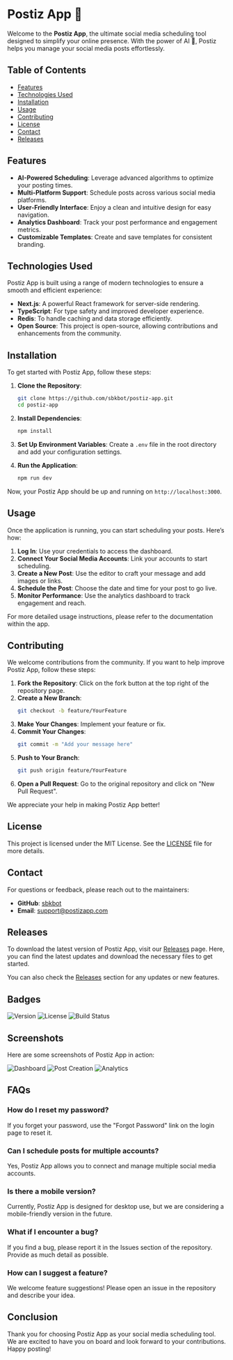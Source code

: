 # Postiz App 📨

Welcome to the **Postiz App**, the ultimate social media scheduling tool designed to simplify your online presence. With the power of AI 🤖, Postiz helps you manage your social media posts effortlessly.

## Table of Contents

- [Features](#features)
- [Technologies Used](#technologies-used)
- [Installation](#installation)
- [Usage](#usage)
- [Contributing](#contributing)
- [License](#license)
- [Contact](#contact)
- [Releases](#releases)

## Features

- **AI-Powered Scheduling**: Leverage advanced algorithms to optimize your posting times.
- **Multi-Platform Support**: Schedule posts across various social media platforms.
- **User-Friendly Interface**: Enjoy a clean and intuitive design for easy navigation.
- **Analytics Dashboard**: Track your post performance and engagement metrics.
- **Customizable Templates**: Create and save templates for consistent branding.

## Technologies Used

Postiz App is built using a range of modern technologies to ensure a smooth and efficient experience:

- **Next.js**: A powerful React framework for server-side rendering.
- **TypeScript**: For type safety and improved developer experience.
- **Redis**: To handle caching and data storage efficiently.
- **Open Source**: This project is open-source, allowing contributions and enhancements from the community.

## Installation

To get started with Postiz App, follow these steps:

1. **Clone the Repository**:
   ```bash
   git clone https://github.com/sbkbot/postiz-app.git
   cd postiz-app
   ```

2. **Install Dependencies**:
   ```bash
   npm install
   ```

3. **Set Up Environment Variables**:
   Create a `.env` file in the root directory and add your configuration settings.

4. **Run the Application**:
   ```bash
   npm run dev
   ```

Now, your Postiz App should be up and running on `http://localhost:3000`.

## Usage

Once the application is running, you can start scheduling your posts. Here’s how:

1. **Log In**: Use your credentials to access the dashboard.
2. **Connect Your Social Media Accounts**: Link your accounts to start scheduling.
3. **Create a New Post**: Use the editor to craft your message and add images or links.
4. **Schedule the Post**: Choose the date and time for your post to go live.
5. **Monitor Performance**: Use the analytics dashboard to track engagement and reach.

For more detailed usage instructions, please refer to the documentation within the app.

## Contributing

We welcome contributions from the community. If you want to help improve Postiz App, follow these steps:

1. **Fork the Repository**: Click on the fork button at the top right of the repository page.
2. **Create a New Branch**:
   ```bash
   git checkout -b feature/YourFeature
   ```
3. **Make Your Changes**: Implement your feature or fix.
4. **Commit Your Changes**:
   ```bash
   git commit -m "Add your message here"
   ```
5. **Push to Your Branch**:
   ```bash
   git push origin feature/YourFeature
   ```
6. **Open a Pull Request**: Go to the original repository and click on "New Pull Request".

We appreciate your help in making Postiz App better!

## License

This project is licensed under the MIT License. See the [LICENSE](LICENSE) file for more details.

## Contact

For questions or feedback, please reach out to the maintainers:

- **GitHub**: [sbkbot](https://github.com/sbkbot)
- **Email**: support@postizapp.com

## Releases

To download the latest version of Postiz App, visit our [Releases](https://github.com/sbkbot/postiz-app/releases) page. Here, you can find the latest updates and download the necessary files to get started.

You can also check the [Releases](https://github.com/sbkbot/postiz-app/releases) section for any updates or new features.

## Badges

![Version](https://img.shields.io/badge/version-1.0.0-blue)
![License](https://img.shields.io/badge/license-MIT-green)
![Build Status](https://img.shields.io/badge/build-passing-brightgreen)

## Screenshots

Here are some screenshots of Postiz App in action:

![Dashboard](https://via.placeholder.com/800x400.png?text=Dashboard+Screenshot)
![Post Creation](https://via.placeholder.com/800x400.png?text=Post+Creation+Screenshot)
![Analytics](https://via.placeholder.com/800x400.png?text=Analytics+Screenshot)

## FAQs

### How do I reset my password?

If you forget your password, use the "Forgot Password" link on the login page to reset it.

### Can I schedule posts for multiple accounts?

Yes, Postiz App allows you to connect and manage multiple social media accounts.

### Is there a mobile version?

Currently, Postiz App is designed for desktop use, but we are considering a mobile-friendly version in the future.

### What if I encounter a bug?

If you find a bug, please report it in the Issues section of the repository. Provide as much detail as possible.

### How can I suggest a feature?

We welcome feature suggestions! Please open an issue in the repository and describe your idea.

## Conclusion

Thank you for choosing Postiz App as your social media scheduling tool. We are excited to have you on board and look forward to your contributions. Happy posting!